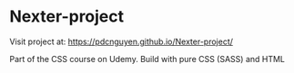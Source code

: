 # Nexter-project

Visit project at: https://pdcnguyen.github.io/Nexter-project/

Part of the CSS course on Udemy. Build with pure CSS (SASS) and HTML

